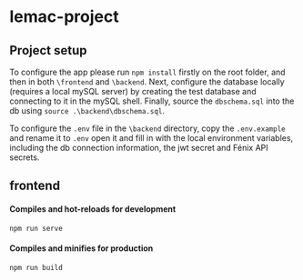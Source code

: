 # lemac-project

## Project setup

To configure the app please run `npm install` firstly on the root folder, and then in both `\frontend` and `\backend`.
Next, configure the database locally (requires a local mySQL server) by creating the test database and connecting to it in the mySQL shell. Finally, source the `dbschema.sql` into the db using `source .\backend\dbschema.sql`.

To configure the `.env` file in the `\backend` directory, copy the `.env.example` and rename it to `.env` open it and fill in with the local environment variables, including the db connection information, the jwt secret and Fénix API secrets.

## frontend

#### Compiles and hot-reloads for development

```
npm run serve
```

#### Compiles and minifies for production

```
npm run build
```
